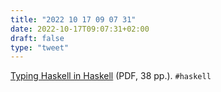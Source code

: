 ```yaml
---
title: "2022 10 17 09 07 31"
date: 2022-10-17T09:07:31+02:00
draft: false
type: "tweet"
---
```

[Typing Haskell in Haskell](https://web.cecs.pdx.edu/~mpj/thih/thih.pdf) (PDF, 38 pp.). `#haskell`
